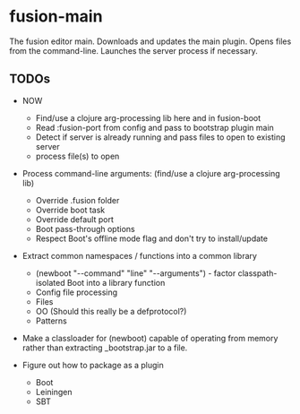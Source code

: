 # fusion-main

The fusion editor main.  Downloads and updates the main plugin.  Opens files from the command-line.
Launches the server process if necessary.

## TODOs

* NOW
  * Find/use a clojure arg-processing lib here and in fusion-boot
  * Read :fusion-port from config and pass to bootstrap plugin main
  * Detect if server is already running and pass files to open to existing server
  * process file(s) to open

* Process command-line arguments:  (find/use a clojure arg-processing lib)
  * Override .fusion folder
  * Override boot task
  * Override default port
  * Boot pass-through options
  * Respect Boot's offline mode flag and don't try to install/update

* Extract common namespaces / functions into a common library
  * (newboot "--command" "line" "--arguments") - factor classpath-isolated Boot into a library function
  * Config file processing
  * Files
  * OO (Should this really be a defprotocol?)
  * Patterns

* Make a classloader for (newboot) capable of operating from memory rather than extracting _bootstrap.jar to a file.

* Figure out how to package as a plugin
  * Boot
  * Leiningen
  * SBT
